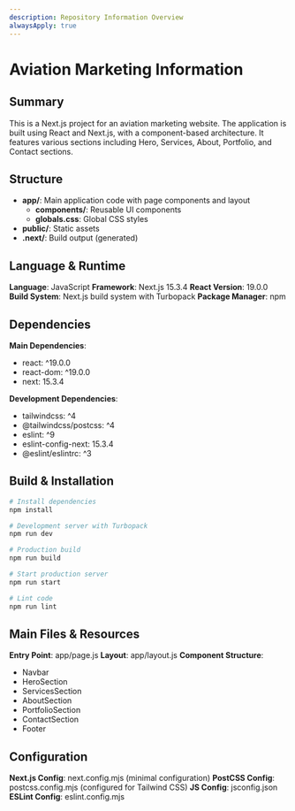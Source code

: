 ```yaml
---
description: Repository Information Overview
alwaysApply: true
---
```


# Aviation Marketing Information

## Summary
This is a Next.js project for an aviation marketing website. The application is built using React and Next.js, with a component-based architecture. It features various sections including Hero, Services, About, Portfolio, and Contact sections.

## Structure
- **app/**: Main application code with page components and layout
  - **components/**: Reusable UI components
  - **globals.css**: Global CSS styles
- **public/**: Static assets
- **.next/**: Build output (generated)

## Language & Runtime
**Language**: JavaScript
**Framework**: Next.js 15.3.4
**React Version**: 19.0.0
**Build System**: Next.js build system with Turbopack
**Package Manager**: npm

## Dependencies
**Main Dependencies**:
- react: ^19.0.0
- react-dom: ^19.0.0
- next: 15.3.4

**Development Dependencies**:
- tailwindcss: ^4
- @tailwindcss/postcss: ^4
- eslint: ^9
- eslint-config-next: 15.3.4
- @eslint/eslintrc: ^3

## Build & Installation
```bash
# Install dependencies
npm install

# Development server with Turbopack
npm run dev

# Production build
npm run build

# Start production server
npm run start

# Lint code
npm run lint
```

## Main Files & Resources
**Entry Point**: app/page.js
**Layout**: app/layout.js
**Component Structure**:
- Navbar
- HeroSection
- ServicesSection
- AboutSection
- PortfolioSection
- ContactSection
- Footer

## Configuration
**Next.js Config**: next.config.mjs (minimal configuration)
**PostCSS Config**: postcss.config.mjs (configured for Tailwind CSS)
**JS Config**: jsconfig.json
**ESLint Config**: eslint.config.mjs